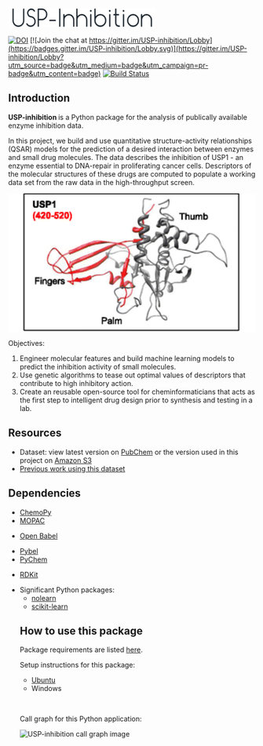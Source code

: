 <img src=https://raw.githubusercontent.com/BeckResearchLab/USP-inhibition/master/img/usp-inhibition-logo.png alt="Mountain View" width="300px" height="40px">

[![DOI](https://zenodo.org/badge/57926280.svg)](https://zenodo.org/badge/latestdoi/57926280)
[![Join the chat at https://gitter.im/USP-inhibition/Lobby](https://badges.gitter.im/USP-inhibition/Lobby.svg)](https://gitter.im/USP-inhibition/Lobby?utm_source=badge&utm_medium=badge&utm_campaign=pr-badge&utm_content=badge)
[![Build Status](https://travis-ci.org/BeckResearchLab/USP-inhibition.svg?branch=master)](https://travis-ci.org/BeckResearchLab/USP-inhibition?branch=master)

## Introduction

<p align="justify">

<b> USP-inhibition </b> is a Python package for the analysis of publically available enzyme inhibition data. 
<p>In this project, we build and use quantitative structure-activity relationships (QSAR) models for the prediction of a desired interaction between enzymes and small drug molecules. The data describes the inhibition of USP1 - an enzyme essential to DNA-repair in proliferating cancer cells. Descriptors of the molecular structures of these drugs are computed to populate a working data set from the raw data in the high-throughput screen. </p>
<img src="https://raw.githubusercontent.com/BeckResearchLab/USP-inhibition/master/img/usp1_model_structure.png" align="center" alt="Modeled structure of USP1 catalytic domains using SWISS-MODEL">

Objectives: 
<ol>
<li> Engineer molecular features and build machine learning models to predict the inhibition activity of small molecules. 
<li> Use genetic algorithms to tease out optimal values of descriptors that contribute to high inhibitory action.
<li> Create an reusable open-source tool for cheminformaticians that acts as the first step to intelligent drug design prior to synthesis and testing in a lab.
</ol>


## Resources

* Dataset: view latest version on [PubChem](https://pubchem.ncbi.nlm.nih.gov/bioassay/743255) or the version used in this project on [Amazon S3](https://s3-us-west-2.amazonaws.com/pphilip-usp-inhibition/data/)
* [Previous work using this dataset](http://www.ncbi.nlm.nih.gov/pmc/articles/PMC4427583/pdf/11693_2015_Article_9162.pdf)

## Dependencies

<ul>
<li><a href="http://bioinformatics.oxfordjournals.org/content/29/8/1092.long/">
ChemoPy
</a>
<li><a href="http://openmopac.net/">
MOPAC

</a>
<li><a href="http://openbabel.org/wiki/Main_Page">

Open Babel
</a>
<li><a href="https://openbabel.org/docs/dev/UseTheLibrary/Python_Pybel.html">
Pybel

</a>
<li><a href="https://code.google.com/archive/p/pychem/"> 
PyChem
</a>
<li><a href="http://www.rdkit.org/"> 

RDKit
</a>
<li> Significant Python packages:
<ul>
<li> <a href="https://pythonhosted.org/nolearn/">
nolearn 
</a>

<li> <a href="http://scikit-learn.org/stable/">
scikit-learn
</a>

</ul>

## How to use this package

Package requirements are listed [here](https://github.com/BeckResearchLab/USP-inhibition/docs/requirements.txt).

Setup instructions for this package:
- [Ubuntu](https://github.com/BeckResearchLab/USP-inhibition/docs/setup_instructions.txt)
- Windows

<br><p>
Call graph for this Python application: 
</p>
<img src="https://cdn.rawgit.com/BeckResearchLab/USP-inhibition/master/docs/callgraph.gv.svg" alt="USP-inhibition call graph image" height="1200" width="300">
